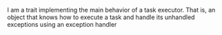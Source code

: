 I am a trait implementing the main behavior of a task executor. That is, an object that knows how to execute a task and handle its unhandled exceptions using an exception handler